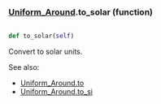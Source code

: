 ### [Uniform_Around](Uniform_Around.md).to_solar (function)


```py

def to_solar(self)

```



Convert to solar units.

See also:

* [Uniform_Around.to](Uniform_Around.to.md)
* [Uniform_Around.to_si](Uniform_Around.to_si.md)

